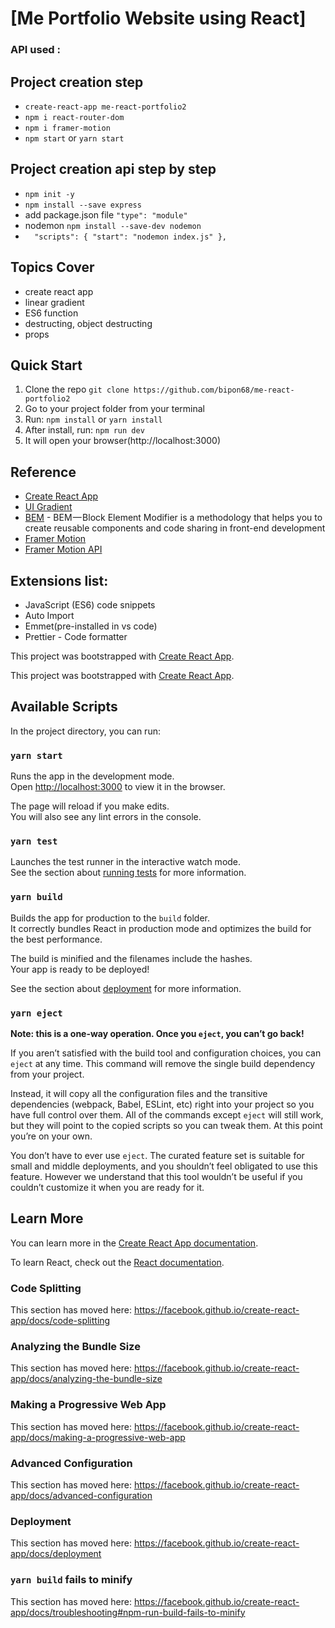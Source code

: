 # [Me Portfolio Website using React]

### API used : 

## Project creation step

- `create-react-app me-react-portfolio2`
- `npm i react-router-dom`
- `npm i framer-motion`
- `npm start` or `yarn start`

## Project creation api step by step

- `npm init -y`
- `npm install --save express`
-  add package.json file `"type": "module"`
- nodemon `npm install --save-dev nodemon`
- `  "scripts": {
    "start": "nodemon index.js"
  },`

## Topics Cover
- create react app
- linear gradient
- ES6 function
- destructing, object destructing
- props

## Quick Start
1.  Clone the repo `git clone https://github.com/bipon68/me-react-portfolio2`
2.  Go to your project folder from your terminal
3.  Run: `npm install` or `yarn install`
4.  After install, run: `npm run dev`
5.  It will open your browser(http://localhost:3000)

## Reference
- [Create React App](https://github.com/facebook/create-react-app)
- [UI Gradient](https://uigradients.com/#WitchingHour)
- [BEM](http://getbem.com/) - BEM — Block Element Modifier is a methodology that helps you to create reusable components and code sharing in front-end development
- [Framer Motion](https://github.com/framer/motion)
- [Framer Motion API](https://www.framer.com/api/motion/)


## Extensions list:
- JavaScript (ES6) code snippets
- Auto Import
- Emmet(pre-installed in vs code)
- Prettier - Code formatter

This project was bootstrapped with [Create React App](https://github.com/facebook/create-react-app).


This project was bootstrapped with [Create React App](https://github.com/facebook/create-react-app).

## Available Scripts

In the project directory, you can run:

### `yarn start`

Runs the app in the development mode.<br />
Open [http://localhost:3000](http://localhost:3000) to view it in the browser.

The page will reload if you make edits.<br />
You will also see any lint errors in the console.

### `yarn test`

Launches the test runner in the interactive watch mode.<br />
See the section about [running tests](https://facebook.github.io/create-react-app/docs/running-tests) for more information.

### `yarn build`

Builds the app for production to the `build` folder.<br />
It correctly bundles React in production mode and optimizes the build for the best performance.

The build is minified and the filenames include the hashes.<br />
Your app is ready to be deployed!

See the section about [deployment](https://facebook.github.io/create-react-app/docs/deployment) for more information.

### `yarn eject`

**Note: this is a one-way operation. Once you `eject`, you can’t go back!**

If you aren’t satisfied with the build tool and configuration choices, you can `eject` at any time. This command will remove the single build dependency from your project.

Instead, it will copy all the configuration files and the transitive dependencies (webpack, Babel, ESLint, etc) right into your project so you have full control over them. All of the commands except `eject` will still work, but they will point to the copied scripts so you can tweak them. At this point you’re on your own.

You don’t have to ever use `eject`. The curated feature set is suitable for small and middle deployments, and you shouldn’t feel obligated to use this feature. However we understand that this tool wouldn’t be useful if you couldn’t customize it when you are ready for it.

## Learn More

You can learn more in the [Create React App documentation](https://facebook.github.io/create-react-app/docs/getting-started).

To learn React, check out the [React documentation](https://reactjs.org/).

### Code Splitting

This section has moved here: https://facebook.github.io/create-react-app/docs/code-splitting

### Analyzing the Bundle Size

This section has moved here: https://facebook.github.io/create-react-app/docs/analyzing-the-bundle-size

### Making a Progressive Web App

This section has moved here: https://facebook.github.io/create-react-app/docs/making-a-progressive-web-app

### Advanced Configuration

This section has moved here: https://facebook.github.io/create-react-app/docs/advanced-configuration

### Deployment

This section has moved here: https://facebook.github.io/create-react-app/docs/deployment

### `yarn build` fails to minify

This section has moved here: https://facebook.github.io/create-react-app/docs/troubleshooting#npm-run-build-fails-to-minify
